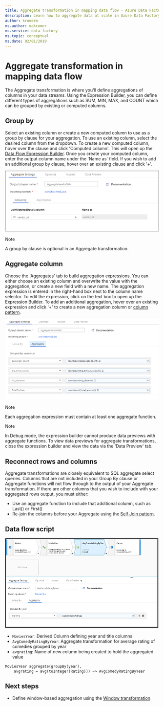 ```yaml
---
title: Aggregate transformation in mapping data flow - Azure Data Factory | Microsoft Docs
description: Learn how to aggregate data at scale in Azure Data Factory with the mapping data flow Aggregate transformation.
author: kromerm
ms.author: makromer
ms.service: data-factory
ms.topic: conceptual
ms.date: 02/01/2019
---
```


# Aggregate transformation in mapping data flow 



The Aggregate transformation is where you'll define aggregations of columns in your data streams. Using the Expression Builder, you can define different types of aggregations such as SUM, MIN, MAX, and COUNT which can be grouped by existing or computed columns.

## Group by
Select an existing column or create a new computed column to use as a group by clause for your aggregation. To use an existing column, select the desired column from the dropdown. To create a new computed column, hover over the clause and click 'Computed column'. This will open up the [Data Flow Expression Builder](concepts-data-flow-expression-builder.md). Once you create your computed column, enter the output column name under the 'Name as' field. If you wish to add an additional group by clause, hover over an existing clause and click '+'.

![Aggregate transformation group by settings](media/data-flow/agg.png "Aggregate transformation group by settings")

> [!NOTE]
> A group by clause is optional in an Aggregate transformation.

## Aggregate column 
Choose the 'Aggregates' tab to build aggregation expressions. You can either choose an existing column and overwrite the value with the aggregation, or create a new field with a new name. The aggregation expression is entered in the right-hand box next to the column name selector. To edit the expression, click on the text box to open up the Expression Builder. To add an additional aggregation, hover over an existing expression and click '+' to create a new aggregation column or [column pattern](concepts-data-flow-column-pattern.md).

![Aggregate transformation aggregate settings](media/data-flow/agg2.png "Aggregate transformation aggregate settings")

> [!NOTE]
> Each aggregation expression must contain at least one aggregate function.

> [!NOTE]
> In Debug mode, the expression builder cannot produce data previews with aggregate functions. To view data previews for aggregate transformations, close the expression builder and view the data via the 'Data Preview' tab.

## Reconnect rows and columns
Aggregate transformations are closely equivalent to SQL aggregate select queries. Columns that are not included in your Group By clause or Aggregate functions will not flow through to the output of your Aggregate transformation. If there are other columns that you wish to include with your aggregated rows output, you must either:

* Use an aggregate function to include that additional column, such as Last() or First()
* Re-join the columns before your Aggregate using the [Self Join pattern](https://mssqldude.wordpress.com/2018/12/20/adf-data-flows-self-join/).

## Data flow script

![Aggregate data flow script](media/data-flow/aggdfs1.png "Aggregate data flow script")

* ```MoviesYear```: Derived Column defining year and title columns
* ```AvgComedyRatingByYear```: Aggregate transformation for average rating of comedies grouped by year
* ```avgrating```: Name of new column being created to hold the aggregated value

```
MoviesYear aggregate(groupBy(year),
	avgrating = avg(toInteger(Rating))) ~> AvgComedyRatingByYear
```
  
## Next steps

* Define window-based aggregation using the [Window transformation](data-flow-window.md)
